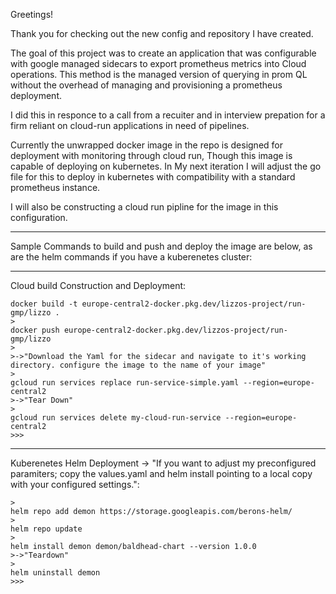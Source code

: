 Greetings!

Thank you for checking out the new config and repository I have created. 

The goal of this project was to create an application that was configurable with google managed sidecars to export prometheus metrics into Cloud operations.
This method is the managed version of querying in prom QL without the overhead of managing and provisioning a prometheus deployment.

I did this in responce to a call from a recuiter and in interview prepation for a firm reliant on cloud-run applications in need of pipelines. 

Currently the unwrapped docker image in the repo is designed for deployment with monitoring through cloud run, Though this image is capable of deploying on kubernetes.
In My next iteration I will adjust the go file for this to deploy in kubernetes with compatibility with a standard prometheus instance. 

I will also be constructing a cloud run pipline for the image in this configuration.

---


Sample Commands to build and push and deploy the image are below, as are the helm commands if you have a kuberenetes cluster:

---
Cloud build Construction and Deployment:


```
docker build -t europe-central2-docker.pkg.dev/lizzos-project/run-gmp/lizzo .
>
docker push europe-central2-docker.pkg.dev/lizzos-project/run-gmp/lizzo
>
>->"Download the Yaml for the sidecar and navigate to it's working directory. configure the image to the name of your image"
>
gcloud run services replace run-service-simple.yaml --region=europe-central2
>->"Tear Down"
>
gcloud run services delete my-cloud-run-service --region=europe-central2
>>>
```
---

Kuberenetes Helm Deployment -> "If you want to adjust my preconfigured paramiters; copy the values.yaml and helm install pointing to a local copy with your configured settings.":

```
>
helm repo add demon https://storage.googleapis.com/berons-helm/
>
helm repo update
>
helm install demon demon/baldhead-chart --version 1.0.0
>->"Teardown"
>
helm uninstall demon
>>>
```

